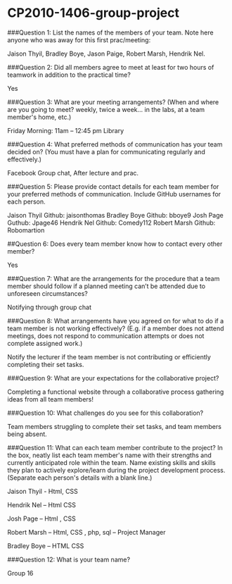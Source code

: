 # CP2010-1406-group-project
###Question 1:
List the names of the members of your team. Note here anyone who was away for this first prac/meeting:

Jaison Thyil, Bradley Boye, Jason Paige, Robert Marsh, Hendrik Nel.

###Question 2:
Did all members agree to meet at least for two hours of teamwork in addition to the practical time?

Yes 

###Question 3:
What are your meeting arrangements?
(When and where are you going to meet? weekly, twice a week... in the labs, at a team member's home, etc.)

Friday Morning: 11am – 12:45 pm Library

###Question 4:
What preferred methods of communication has your team decided on?
(You must have a plan for communicating regularly and effectively.)

Facebook Group chat, After lecture and prac.

###Question 5:
Please provide contact details for each team member for your preferred methods of communication. Include GitHub usernames for each person.

Jaison Thyil Github: jaisonthomas 
Bradley Boye Github: bboye9	
Josh Page Guthub: Jpage46
Hendrik Nel Github: Comedy112
Robert Marsh Github: Robomartion

##Question 6:
Does every team member know how to contact every other member?

Yes

###Question 7:
What are the arrangements for the procedure that a team member should follow if a planned meeting can’t be attended due to unforeseen circumstances?

Notifying through group chat 

###Question 8:
What arrangements have you agreed on for what to do if a team member is not working effectively? 
(E.g. if a member does not attend meetings, does not respond to communication attempts or does not complete assigned work.)

Notify the lecturer if the team member is not contributing or efficiently completing their set tasks.

###Question 9:
What are your expectations for the collaborative project?

Completing a functional website through a collaborative process gathering ideas from all team members!

###Question 10:
What challenges do you see for this collaboration?

Team members struggling to complete their set tasks, and team members being absent.

###Question 11:
What can each team member contribute to the project? 
In the box, neatly list each team member's name with their strengths and currently anticipated role within the team. Name existing skills and skills they plan to actively explore/learn during the project development process.
(Separate each person's details with a blank line.)

Jaison Thyil -  Html, CSS

Hendrik Nel – Html CSS

Josh Page – Html , CSS

Robert Marsh – Html, CSS , php, sql – Project Manager

Bradley Boye – HTML CSS

###Question 12:
What is your team name?

Group  16
